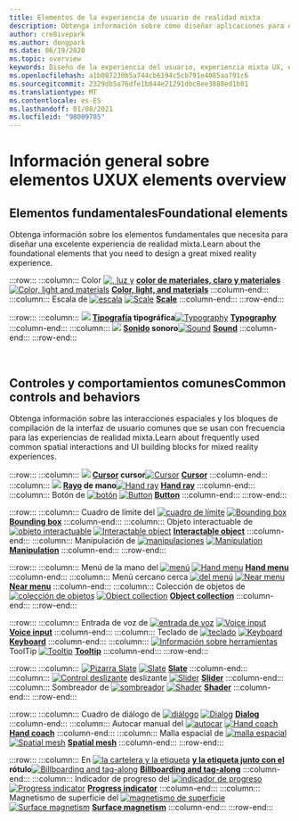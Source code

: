 ```yaml
---
title: Elementos de la experiencia de usuario de realidad mixta
description: Obtenga información sobre cómo diseñar aplicaciones para dispositivos de realidad mixta con elementos fundamentales, controles comunes y comportamientos.
author: cre8ivepark
ms.author: dongpark
ms.date: 06/19/2020
ms.topic: overview
keywords: Diseño de la experiencia del usuario, experiencia mixta UX, experiencia del usuario, patrones de aplicaciones, controles, estilo, HoloLens, interacción, interacción espacial, IU espacial, elementos de la experiencia de usuario, comportamientos, bloques de creación, tipografía, color, auriculares de realidad mixta, auriculares de la realidad mixta de Windows, auriculares de realidad virtual, HoloLens, MRTK, kit de herramientas de realidad mixta
ms.openlocfilehash: a1b087230b5a744cb6194c5cb791e4085aa791c6
ms.sourcegitcommit: 2329db5a76dfe1b844e21291dbc8ee3888ed1b81
ms.translationtype: MT
ms.contentlocale: es-ES
ms.lasthandoff: 01/08/2021
ms.locfileid: "98009705"
---
```

# <a name="ux-elements-overview"></a><span data-ttu-id="237d5-104">Información general sobre elementos UX</span><span class="sxs-lookup"><span data-stu-id="237d5-104">UX elements overview</span></span>

## <a name="foundational-elements"></a><span data-ttu-id="237d5-105">Elementos fundamentales</span><span class="sxs-lookup"><span data-stu-id="237d5-105">Foundational elements</span></span>

<span data-ttu-id="237d5-106">Obtenga información sobre los elementos fundamentales que necesita para diseñar una excelente experiencia de realidad mixta.</span><span class="sxs-lookup"><span data-stu-id="237d5-106">Learn about the foundational elements that you need to design a great mixed reality experience.</span></span>

:::row:::
    :::column:::
       <span data-ttu-id="237d5-107">Color [ ![ , luz y](images/640px-fragments.png)](color-light-and-materials.md) **[color de materiales, claro y materiales](color-light-and-materials.md)**</span><span class="sxs-lookup"><span data-stu-id="237d5-107">[![Color, light and materials](images/640px-fragments.png)](color-light-and-materials.md) **[Color, light, and materials](color-light-and-materials.md)**</span></span>
    :::column-end:::
    :::column:::
       <span data-ttu-id="237d5-108">Escala de [ ![ escala](images/volvo-cars-microsoft-hololens-experience01-640px.png)](scale.md) **[](scale.md)**</span><span class="sxs-lookup"><span data-stu-id="237d5-108">[![Scale](images/volvo-cars-microsoft-hololens-experience01-640px.png)](scale.md) **[Scale](scale.md)**</span></span>
    :::column-end:::
:::row-end:::

:::row:::
    :::column:::
       <span data-ttu-id="237d5-109">[ ![](images/typography-cover.png)](typography.md) **[Tipografía](typography.md) tipográfica**</span><span class="sxs-lookup"><span data-stu-id="237d5-109">[![Typography](images/typography-cover.png)](typography.md) **[Typography](typography.md)**</span></span>
    :::column-end:::
    :::column:::
       <span data-ttu-id="237d5-110">[ ![](images/spatialaudio.png)](spatial-sound-design.md) **[Sonido](spatial-sound-design.md) sonoro**</span><span class="sxs-lookup"><span data-stu-id="237d5-110">[![Sound](images/spatialaudio.png)](spatial-sound-design.md) **[Sound](spatial-sound-design.md)**</span></span>
    :::column-end:::
:::row-end:::

<br>

## <a name="common-controls-and-behaviors"></a><span data-ttu-id="237d5-111">Controles y comportamientos comunes</span><span class="sxs-lookup"><span data-stu-id="237d5-111">Common controls and behaviors</span></span>

<span data-ttu-id="237d5-112">Obtenga información sobre las interacciones espaciales y los bloques de compilación de la interfaz de usuario comunes que se usan con frecuencia para las experiencias de realidad mixta.</span><span class="sxs-lookup"><span data-stu-id="237d5-112">Learn about frequently used common spatial interactions and UI building blocks for mixed reality experiences.</span></span>

:::row:::
    :::column:::
       <span data-ttu-id="237d5-113">[ ![](images/UX_Hero_Cursor.jpg)](cursors.md) **[Cursor](cursors.md) cursor**</span><span class="sxs-lookup"><span data-stu-id="237d5-113">[![Cursor](images/UX_Hero_Cursor.jpg)](cursors.md) **[Cursor](cursors.md)**</span></span>
    :::column-end:::
    :::column:::
       <span data-ttu-id="237d5-114">[ ![](images/UX_Hero_HandRay.jpg)](point-and-commit.md) **[Rayo](point-and-commit.md) de mano**</span><span class="sxs-lookup"><span data-stu-id="237d5-114">[![Hand ray](images/UX_Hero_HandRay.jpg)](point-and-commit.md) **[Hand ray](point-and-commit.md)**</span></span>
    :::column-end:::
    :::column:::
       <span data-ttu-id="237d5-115">Botón de [ ![ botón](images/UX_Hero_Button.jpg)](button.md) **[](button.md)**</span><span class="sxs-lookup"><span data-stu-id="237d5-115">[![Button](images/UX_Hero_Button.jpg)](button.md) **[Button](button.md)**</span></span>
    :::column-end:::
:::row-end:::

:::row:::
    :::column:::
       <span data-ttu-id="237d5-116">Cuadro de límite del [ ![ cuadro de límite](images/UX_Hero_BoundingBox.jpg)](app-bar-and-bounding-box.md) **[](app-bar-and-bounding-box.md)**</span><span class="sxs-lookup"><span data-stu-id="237d5-116">[![Bounding box](images/UX_Hero_BoundingBox.jpg)](app-bar-and-bounding-box.md) **[Bounding box](app-bar-and-bounding-box.md)**</span></span>
    :::column-end:::
    :::column:::
       <span data-ttu-id="237d5-117">Objeto interactuable de [ ![ objeto interactuable](images/UX_Hero_Interactable.jpg)](interactable-object.md) **[](interactable-object.md)**</span><span class="sxs-lookup"><span data-stu-id="237d5-117">[![Interactable object](images/UX_Hero_Interactable.jpg)](interactable-object.md) **[Interactable object](interactable-object.md)**</span></span>
    :::column-end:::
    :::column:::
       <span data-ttu-id="237d5-118">Manipulación de [ ![ manipulaciones](images/UX_Hero_Manipulation.jpg)](direct-manipulation.md) **[](direct-manipulation.md)**</span><span class="sxs-lookup"><span data-stu-id="237d5-118">[![Manipulation](images/UX_Hero_Manipulation.jpg)](direct-manipulation.md) **[Manipulation](direct-manipulation.md)**</span></span>
    :::column-end:::
:::row-end:::

:::row:::
    :::column:::
       <span data-ttu-id="237d5-119">Menú de la mano del [ ![ menú](images/UX_Hero_HandMenu.jpg)](hand-menu.md) **[](hand-menu.md)**</span><span class="sxs-lookup"><span data-stu-id="237d5-119">[![Hand menu](images/UX_Hero_HandMenu.jpg)](hand-menu.md) **[Hand menu](hand-menu.md)**</span></span>
    :::column-end:::
    :::column:::
       <span data-ttu-id="237d5-120">Menú cercano cerca [ ![ del menú](images/UX_Hero_NearMenu.jpg)](near-menu.md) **[](near-menu.md)**</span><span class="sxs-lookup"><span data-stu-id="237d5-120">[![Near menu](images/UX_Hero_NearMenu.jpg)](near-menu.md) **[Near menu](near-menu.md)**</span></span>
    :::column-end:::
    :::column:::
       <span data-ttu-id="237d5-121">Colección de objetos de [ ![ colección de objetos](images/UX_Hero_ObjectCollection.jpg)](object-collection.md) **[](object-collection.md)**</span><span class="sxs-lookup"><span data-stu-id="237d5-121">[![Object collection](images/UX_Hero_ObjectCollection.jpg)](object-collection.md) **[Object collection](object-collection.md)**</span></span>
    :::column-end:::
:::row-end:::

:::row:::
    :::column:::
       <span data-ttu-id="237d5-122">Entrada de voz de [ ![ entrada de voz](images/UX_Hero_VoiceCommand.jpg)](voice-input.md) **[](voice-input.md)**</span><span class="sxs-lookup"><span data-stu-id="237d5-122">[![Voice input](images/UX_Hero_VoiceCommand.jpg)](voice-input.md) **[Voice input](voice-input.md)**</span></span>
    :::column-end:::
    :::column:::
       <span data-ttu-id="237d5-123">Teclado de [ ![ teclado](images/UX_Hero_Keyboard.jpg)](keyboard.md) **[](keyboard.md)**</span><span class="sxs-lookup"><span data-stu-id="237d5-123">[![Keyboard](images/UX_Hero_Keyboard.jpg)](keyboard.md) **[Keyboard](keyboard.md)**</span></span>
    :::column-end:::
    :::column:::
       <span data-ttu-id="237d5-124">[ ![ Información sobre herramientas](images/UX_Hero_Tooltip.jpg)](tooltip.md) ToolTip **[](tooltip.md)**</span><span class="sxs-lookup"><span data-stu-id="237d5-124">[![Tooltip](images/UX_Hero_Tooltip.jpg)](tooltip.md) **[Tooltip](tooltip.md)**</span></span>
    :::column-end:::
:::row-end:::

:::row:::
    :::column:::
       <span data-ttu-id="237d5-125">[ ![ Pizarra Slate](images/UX_Hero_Slate.jpg)](slate.md) **[](slate.md)**</span><span class="sxs-lookup"><span data-stu-id="237d5-125">[![Slate](images/UX_Hero_Slate.jpg)](slate.md) **[Slate](slate.md)**</span></span>
    :::column-end:::
    :::column:::
       <span data-ttu-id="237d5-126">[ ![ Control deslizante](images/UX_Hero_Slider.jpg)](slider.md) deslizante **[](slider.md)**</span><span class="sxs-lookup"><span data-stu-id="237d5-126">[![Slider](images/UX_Hero_Slider.jpg)](slider.md) **[Slider](slider.md)**</span></span>
    :::column-end:::
    :::column:::
        <span data-ttu-id="237d5-127">Sombreador de [ ![ sombreador](images/UX_Hero_StandardShader.jpg)](shader.md) **[](shader.md)**</span><span class="sxs-lookup"><span data-stu-id="237d5-127">[![Shader](images/UX_Hero_StandardShader.jpg)](shader.md) **[Shader](shader.md)**</span></span>
    :::column-end:::
:::row-end:::

:::row:::
    :::column:::
       <span data-ttu-id="237d5-128">Cuadro de diálogo de [ ![ diálogo](images/MRTK_UX_Dialog.jpg)](dialog-ui.md) **[](dialog-ui.md)**</span><span class="sxs-lookup"><span data-stu-id="237d5-128">[![Dialog](images/MRTK_UX_Dialog.jpg)](dialog-ui.md) **[Dialog](dialog-ui.md)**</span></span>
    :::column-end:::
    :::column:::
       <span data-ttu-id="237d5-129">Autocar manual del [ ![ autocar](images/HandCoach/MRTK_handCoach.jpg)](hand-coach.md) **[](hand-coach.md)**</span><span class="sxs-lookup"><span data-stu-id="237d5-129">[![Hand coach](images/HandCoach/MRTK_handCoach.jpg)](hand-coach.md) **[Hand coach](hand-coach.md)**</span></span>
    :::column-end:::
    :::column:::
       <span data-ttu-id="237d5-130">Malla espacial de [ ![ malla espacial](images/MRTK_PulseShader_SpatialMesh.gif)](spatial-mesh-ux.md) **[](spatial-mesh-ux.md)**</span><span class="sxs-lookup"><span data-stu-id="237d5-130">[![Spatial mesh](images/MRTK_PulseShader_SpatialMesh.gif)](spatial-mesh-ux.md) **[Spatial mesh](spatial-mesh-ux.md)**</span></span>
    :::column-end:::
:::row-end:::

:::row:::
    :::column:::
        <span data-ttu-id="237d5-131">En [ ![ la cartelera y la etiqueta](images/MRTK_TagAlong.gif)](billboarding-and-tag-along.md) **[y la etiqueta junto con el](billboarding-and-tag-along.md) rótulo**</span><span class="sxs-lookup"><span data-stu-id="237d5-131">[![Billboarding and tag-along](images/MRTK_TagAlong.gif)](billboarding-and-tag-along.md) **[Billboarding and tag-along](billboarding-and-tag-along.md)**</span></span>
    :::column-end:::
    :::column:::
       <span data-ttu-id="237d5-132">Indicador de progreso del [ ![ indicador de progreso](images/MRTK_ProgressIndicator.gif)](progress.md) **[](progress.md)**</span><span class="sxs-lookup"><span data-stu-id="237d5-132">[![Progress indicator](images/MRTK_ProgressIndicator.gif)](progress.md) **[Progress indicator](progress.md)**</span></span>
    :::column-end:::
    :::column:::
       <span data-ttu-id="237d5-133">Magnetismo de superficie del [ ![ magnetismo de superficie](images/MRTK_SurfaceMagnetism.gif)](surface-magnetism.md) **[](surface-magnetism.md)**</span><span class="sxs-lookup"><span data-stu-id="237d5-133">[![Surface magnetism](images/MRTK_SurfaceMagnetism.gif)](surface-magnetism.md) **[Surface magnetism](surface-magnetism.md)**</span></span>
    :::column-end:::
:::row-end:::

<br>
